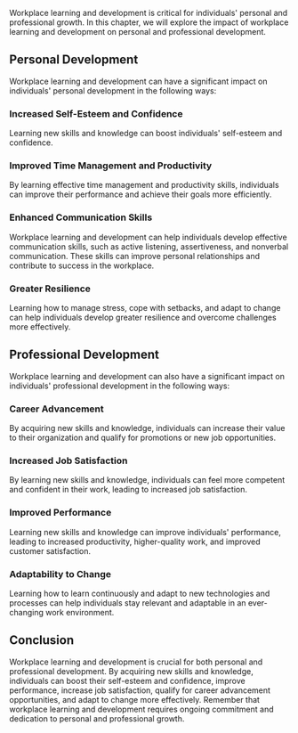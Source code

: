 
Workplace learning and development is critical for individuals' personal and professional growth. In this chapter, we will explore the impact of workplace learning and development on personal and professional development.

Personal Development
--------------------

Workplace learning and development can have a significant impact on individuals' personal development in the following ways:

### Increased Self-Esteem and Confidence

Learning new skills and knowledge can boost individuals' self-esteem and confidence.

### Improved Time Management and Productivity

By learning effective time management and productivity skills, individuals can improve their performance and achieve their goals more efficiently.

### Enhanced Communication Skills

Workplace learning and development can help individuals develop effective communication skills, such as active listening, assertiveness, and nonverbal communication. These skills can improve personal relationships and contribute to success in the workplace.

### Greater Resilience

Learning how to manage stress, cope with setbacks, and adapt to change can help individuals develop greater resilience and overcome challenges more effectively.

Professional Development
------------------------

Workplace learning and development can also have a significant impact on individuals' professional development in the following ways:

### Career Advancement

By acquiring new skills and knowledge, individuals can increase their value to their organization and qualify for promotions or new job opportunities.

### Increased Job Satisfaction

By learning new skills and knowledge, individuals can feel more competent and confident in their work, leading to increased job satisfaction.

### Improved Performance

Learning new skills and knowledge can improve individuals' performance, leading to increased productivity, higher-quality work, and improved customer satisfaction.

### Adaptability to Change

Learning how to learn continuously and adapt to new technologies and processes can help individuals stay relevant and adaptable in an ever-changing work environment.

Conclusion
----------

Workplace learning and development is crucial for both personal and professional development. By acquiring new skills and knowledge, individuals can boost their self-esteem and confidence, improve performance, increase job satisfaction, qualify for career advancement opportunities, and adapt to change more effectively. Remember that workplace learning and development requires ongoing commitment and dedication to personal and professional growth.

